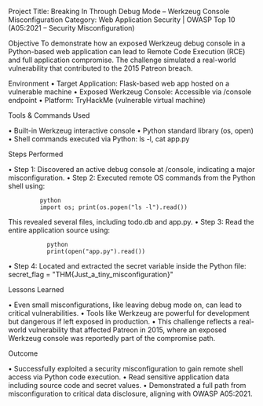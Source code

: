

Project Title:
Breaking In Through Debug Mode – Werkzeug Console Misconfiguration
Category: Web Application Security | OWASP Top 10 (A05:2021 – Security Misconfiguration)
 
Objective
To demonstrate how an exposed Werkzeug debug console in a Python-based web application can lead to Remote Code Execution (RCE) and full application compromise. The challenge simulated a real-world vulnerability that contributed to the 2015 Patreon breach.
 
 Environment
•	Target Application: Flask-based web app hosted on a vulnerable machine
•	Exposed Werkzeug Console: Accessible via /console endpoint
•	Platform: TryHackMe (vulnerable virtual machine)
 
 Tools & Commands Used
 
•	Built-in Werkzeug interactive console
•	Python standard library (os, open)
•	Shell commands executed via Python: ls -l, cat app.py
 
 Steps Performed
 
•	Step 1: Discovered an active debug console at /console, indicating a major misconfiguration.
•	Step 2: Executed remote OS commands from the Python shell using:

             python
             import os; print(os.popen("ls -l").read())
This revealed several files, including todo.db and app.py.
•	Step 3: Read the entire application source using:

               python
               print(open("app.py").read())
•	Step 4: Located and extracted the secret variable inside the Python file:
                secret_flag = "THM{Just_a_tiny_misconfiguration}"
 
 Lessons Learned
 
•	Even small misconfigurations, like leaving debug mode on, can lead to critical vulnerabilities.
•	Tools like Werkzeug are powerful for development but dangerous if left exposed in production.
•	This challenge reflects a real-world vulnerability that affected Patreon in 2015, where an exposed Werkzeug console was reportedly part of the compromise path.
 
 Outcome
 
•	Successfully exploited a security misconfiguration to gain remote shell access via Python code execution.
•	Read sensitive application data including source code and secret values.
•	Demonstrated a full path from misconfiguration to critical data disclosure, aligning with OWASP A05:2021.

